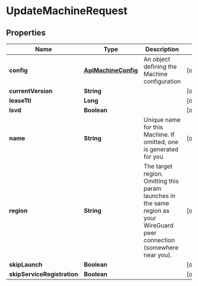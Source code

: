 

# UpdateMachineRequest


## Properties

| Name | Type | Description | Notes |
|------------ | ------------- | ------------- | -------------|
|**config** | [**ApiMachineConfig**](ApiMachineConfig.md) | An object defining the Machine configuration |  [optional] |
|**currentVersion** | **String** |  |  [optional] |
|**leaseTtl** | **Long** |  |  [optional] |
|**lsvd** | **Boolean** |  |  [optional] |
|**name** | **String** | Unique name for this Machine. If omitted, one is generated for you |  [optional] |
|**region** | **String** | The target region. Omitting this param launches in the same region as your WireGuard peer connection (somewhere near you). |  [optional] |
|**skipLaunch** | **Boolean** |  |  [optional] |
|**skipServiceRegistration** | **Boolean** |  |  [optional] |



